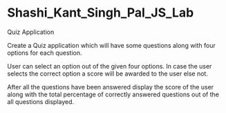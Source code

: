 # Shashi_Kant_Singh_Pal_JS_Lab
Quiz Application

Create a Quiz application which will have some questions along with four options for each question.

User can select an option out of the given four options. In case the user selects the correct option  a score will be awarded to the user else not.

After all the questions have been answered display the score of the user along with the total percentage of correctly answered questions out of the all questions displayed.
